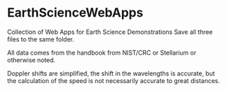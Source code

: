 # EarthScienceWebApps
Collection of Web Apps for Earth Science Demonstrations
Save all three files to the same folder.

All data comes from the handbook from NIST/CRC or Stellarium or otherwise noted.

Doppler shifts are simplified, the shift in the wavelengths is accurate, but the calculation of the speed is not necessarily accurate to great distances.
